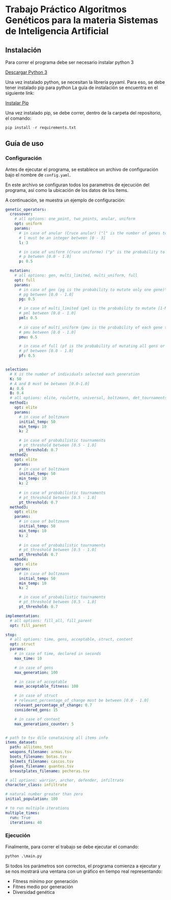 # Trabajo Práctico Algoritmos Genéticos para la materia Sistemas de Inteligencia Artificial

## Instalación

Para correr el programa debe ser necesario instalar python 3

[Descargar Python 3](https://www.python.org/downloads/)

Una vez instalado python, se necesitan la librería pyyaml.
Para eso, se debe tener instalado pip para python
La guía de instalación se encuentra en el siguiente link:

[Instalar Pip](https://tecnonucleous.com/2018/01/28/como-instalar-pip-para-python-en-windows-mac-y-linux/)

Una vez instalado pip, se debe correr, dentro de la carpeta del repositorio, el comando:

```python
pip install -r requirements.txt
```

## Guía de uso

### Configuración

Antes de ejecutar el programa, se establece un archivo de configuración bajo el nombre de `config.yaml`.

En este archivo se configuran todos los parametros de ejecución del programa, así como la ubicación de los datos de los items.

A continuación, se muestra un ejemplo de configuración:

```yaml
genetic_operators:
  crossover:
    # all options: one_point, two_points, anular, uniform
    opt: uniform
    params:
      # in case of anular (Cruce anular) ("l" is the number of genes to swap)
      # l must be an integer between [0 - 3] 
      l: 3 

      # in case of uniform (Cruce uniforme) ("p" is the probability to swap a gen)
      # p between [0.0 - 1.0]
      p: 0.5

  mutation:
    # all options: gen, multi_limited, multi_uniform, full 
    opt: full
    params:
      # in case of gen (pg is the probability to mutate only one gene)\
      # pg between [0.0 - 1.0]
      pg: 0.5

      # in case of multi_limited (pml is the probability to mutate [1-M] gens at random [where M is the ammount of gens])
      # pml between [0.0 - 1.0]
      pml: 0.5
      
      # in case of multi_uniform (pmu is the probability of each gene to mutate)
      # pmu between [0.0 - 1.0]
      pmu: 0.5

      # in case of full (pf is the probability of mutating all gens or none)
      # pf between [0.0 - 1.0]
      pf: 0.5


selection:
  # K is the number of individuals selected each generation
  K: 50
  # A and B must be between [0.0-1.0]
  A: 0.6
  B: 0.4
  # all options: elite, roulette, universal, boltzmann, det_tournaments, prob_tournaments, ranking
  method1: 
    opt: elite
    params:
      # in case of boltzmann
      initial_temp: 50 
      min_temp: 10
      k: 2

      # in case of probabilistic tournaments
      # pt_threshold between [0.5 - 1.0]
      pt_threshold: 0.7
  method2: 
    opt: elite
    params:
      # in case of boltzmann
      initial_temp: 50 
      min_temp: 10
      k: 2
    
      # in case of probabilistic tournaments
      # pt_threshold between [0.5 - 1.0]
      pt_threshold: 0.7
  method3: 
    opt: elite
    params:
      # in case of boltzmann
      initial_temp: 50 
      min_temp: 10
      k: 2
    
      # in case of probabilistic tournaments
      # pt_threshold between [0.5 - 1.0]
      pt_threshold: 0.7
  method4: 
    opt: elite
    params:
      # in case of boltzmann
      initial_temp: 50 
      min_temp: 10
      k: 2

      # in case of probabilistic tournaments
      # pt_threshold between [0.5 - 1.0]
      pt_threshold: 0.7

implementation: 
  # all options: fill_all, fill_parent
  opt: fill_parent

stop:
  # all options: time, gens, acceptable, struct, content
  opt: struct
  params:
    # in case of time, declared in seconds
    max_time: 10

    # in case of gens
    max_generation: 100

    # in case of acceptable
    mean_acceptable_fitness: 100

    # in case of struct
    # relevant_percentage_of_change must be between [0.0 - 1.0]
    relevant_percentage_of_change: 0.7
    considered_gens: 15

    # in case of content
    max_generations_counter: 5


# path to tsv dile conataining all items info
items_dataset: 
  path: allitems_test
  weapons_filename: armas.tsv
  boots_filename: botas.tsv
  helmets_filename: cascos.tsv
  gloves_filename: guantes.tsv
  breastplates_filename: pecheras.tsv

# all options: warrior, archer, defender, infiltrate
character_class: infiltrate

# natural number greater than zero
initial_population: 100

# to run multiple iterations
multiple_times:
  run: True
  iterations: 40


```

### Ejecución

Finalmente, para correr el trabajo se debe ejecutar el comando:

```python
python .\main.py
```

Si todos los parámetros son correctos, el programa comienza a ejecutar y se nos mostrará una ventana con un gráfico en tiempo real representando:

- Fitness mínimo por generación
- Fitnes medio por generación
- Diversidad genética